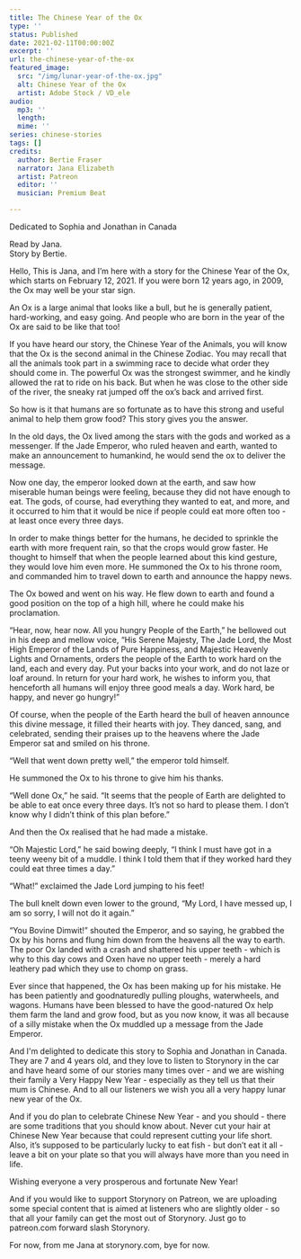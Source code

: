 ```yaml
---
title: The Chinese Year of the Ox
type: ''
status: Published
date: 2021-02-11T00:00:00Z
excerpt: ''
url: the-chinese-year-of-the-ox
featured_image:
  src: "/img/lunar-year-of-the-ox.jpg"
  alt: Chinese Year of the Ox
  artist: Adobe Stock / VD_ele
audio:
  mp3: ''
  length: 
  mime: ''
series: chinese-stories
tags: []
credits:
  author: Bertie Fraser
  narrator: Jana Elizabeth
  artist: Patreon
  editor: ''
  musician: Premium Beat

---
```

Dedicated to Sophia and Jonathan in Canada

Read by Jana.  
Story by Bertie.

Hello, This is Jana, and I’m here with a story for the Chinese Year of the Ox, which starts on February 12, 2021. If you were born 12 years ago, in 2009, the Ox may well be your star sign.

An Ox is a large animal that looks like a bull, but he is generally patient, hard-working, and easy going. And people who are born in the year of the Ox are said to be like that too!

If you have heard our story, the Chinese Year of the Animals, you will know that the Ox is the second animal in the Chinese Zodiac. You may recall that all the animals took part in a swimming race to decide what order they should come in. The powerful Ox was the strongest swimmer, and he kindly allowed the rat to ride on his back. But when he was close to the other side of the river, the sneaky rat jumped off the ox’s back and arrived first.

So how is it that humans are so fortunate as to have this strong and useful animal to help them grow food? This story gives you the answer.

In the old days, the Ox lived among the stars with the gods and worked as a messenger. If the Jade Emperor, who ruled heaven and earth, wanted to make an announcement to humankind, he would send the ox to deliver the message.

Now one day, the emperor looked down at the earth, and saw how miserable human beings were feeling, because they did not have enough to eat. The gods, of course, had everything they wanted to eat, and more, and it occurred to him that it would be nice if people could eat more often too - at least once every three days.

In order to make things better for the humans, he decided to sprinkle the earth with more frequent rain, so that the crops would grow faster. He thought to himself that when the people learned about this kind gesture, they would love him even more. He summoned the Ox to his throne room, and commanded him to travel down to earth and announce the happy news.

The Ox bowed and went on his way. He flew down to earth and found a good position on the top of a high hill, where he could make his proclamation.

“Hear, now, hear now. All you hungry People of the Earth,” he bellowed out in his deep and mellow voice, “His Serene Majesty, The Jade Lord, the Most High Emperor of the Lands of Pure Happiness, and Majestic Heavenly Lights and Ornaments, orders the people of the Earth to work hard on the land, each and every day. Put your backs into your work, and do not laze or loaf around. In return for your hard work, he wishes to inform you, that henceforth all humans will enjoy three good meals a day. Work hard, be happy, and never go hungry!”

Of course, when the people of the Earth heard the bull of heaven announce this divine message, it filled their hearts with joy. They danced, sang, and celebrated, sending their praises up to the heavens where the Jade Emperor sat and smiled on his throne.

“Well that went down pretty well,” the emperor told himself.

He summoned the Ox to his throne to give him his thanks.

“Well done Ox,” he said. “It seems that the people of Earth are delighted to be able to eat once every three days. It’s not so hard to please them. I don’t know why I didn’t think of this plan before.”

And then the Ox realised that he had made a mistake.

“Oh Majestic Lord,” he said bowing deeply, “I think I must have got in a teeny weeny bit of a muddle. I think I told them that if they worked hard they could eat three times a day.”

“What!” exclaimed the Jade Lord jumping to his feet!

The bull knelt down even lower to the ground, “My Lord, I have messed up, I am so sorry, I will not do it again.”

“You Bovine Dimwit!” shouted the Emperor, and so saying, he grabbed the Ox by his horns and flung him down from the heavens all the way to earth. The poor Ox landed with a crash and shattered his upper teeth - which is why to this day cows and Oxen have no upper teeth - merely a hard leathery pad which they use to chomp on grass.

Ever since that happened, the Ox has been making up for his mistake. He has been patiently and goodnaturedly pulling ploughs, waterwheels, and wagons. Humans have been blessed to have the good-natured Ox help them farm the land and grow food, but as you now know, it was all because of a silly mistake when the Ox muddled up a message from the Jade Emperor.

And I'm delighted to dedicate this story to Sophia and Jonathan in Canada. They are 7 and 4 years old, and they love to listen to Storynory in the car and have heard some of our stories many times over - and we are wishing their family a Very Happy New Year - especially as they tell us that their mum is Chinese. And to all our listeners we wish you all a very happy lunar new year of the Ox.

And if you do plan to celebrate Chinese New Year - and you should - there are some traditions that you should know about. Never cut your hair at Chinese New Year because that could represent cutting your life short. Also, it’s supposed to be particularly lucky to eat fish - but don’t eat it all - leave a bit on your plate so that you will always have more than you need in life.

Wishing everyone a very prosperous and fortunate New Year!

And if you would like to support Storynory on Patreon, we are uploading some special content that is aimed at listeners who are slightly older - so that all your family can get the most out of Storynory. Just go to patreon.com forward slash Storynory.

For now, from me Jana at storynory.com, bye for now.